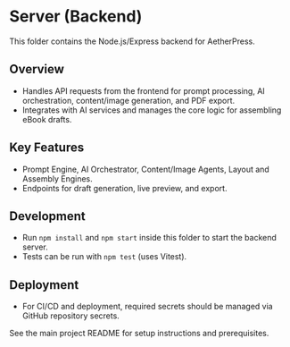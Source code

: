 # Server (Backend)

This folder contains the Node.js/Express backend for AetherPress.

## Overview

- Handles API requests from the frontend for prompt processing, AI orchestration, content/image generation, and PDF export.
- Integrates with AI services and manages the core logic for assembling eBook drafts.

## Key Features

- Prompt Engine, AI Orchestrator, Content/Image Agents, Layout and Assembly Engines.
- Endpoints for draft generation, live preview, and export.

## Development

- Run `npm install` and `npm start` inside this folder to start the backend server.
- Tests can be run with `npm test` (uses Vitest).

## Deployment

- For CI/CD and deployment, required secrets should be managed via GitHub repository secrets.

See the main project README for setup instructions and prerequisites.
